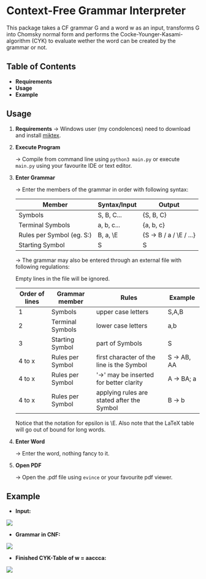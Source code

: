 
Context-Free Grammar Interpreter
===
This package takes a CF grammar G and a word w as an input, transforms G into Chomsky normal form and performs the Cocke-Younger-Kasami-algorithm (CYK) to evaluate wether the word can be created by the grammar or not.
## Table of Contents
* **Requirements**
* **Usage**
* **Example**

## Usage

1. **Requirements**
    → Windows user (my condolences) need to download and install [miktex](https://miktex.org/download).
    
2. **Execute Program** 

    → Compile from command line using `python3 main.py` or execute `main.py` using your favourite IDE or text editor.

3. **Enter Grammar**

    → Enter the members of the grammar in order with following syntax:
        
    | Member  | Syntax/Input  |Output| 
    |---|---|---|
    | Symbols  | S, B, C...  | {S, B, C} | 
    | Terminal Symbols | a, b, c...  |{a, b, c}|
    | Rules per Symbol (eg. S:) |  B, a, \E  | {S -> B / a / \E / ...} |
    |Starting Symbol|S|S|

   → The grammar may also be entered through an external file with following regulations:
    
    Empty lines in the file will be ignored.

    | Order of lines | Grammar member | Rules | Example |
    |---|---|---|---|
    | 1 | Symbols | upper case letters | S,A,B |
    | 2 | Terminal Symbols | lower case letters | a,b |
    | 3 | Starting Symbol | part of Symbols | S |
    | 4 to x | Rules per Symbol | first character of the line is the Symbol | S -> AB, AA |
    | 4 to x | Rules per Symbol | '->' may be inserted for better clarity | A -> BA; a |
    | 4 to x | Rules per Symbol | applying rules are stated after the Symbol | B -> b |
    
    Notice that the notation for epsilon is \E. 
    Also note that the LaTeX table will go out of bound for long words. 
3. **Enter Word**

    → Enter the word, nothing fancy to it.

4. **Open PDF**

    → Open the .pdf file using `evince` or your favourite pdf viewer.

Example
---
- **Input:** 

![](https://i.imgur.com/E7otsnk.png)

- **Grammar in CNF:**

![](https://i.imgur.com/nMcuVZ0.png)

- **Finished CYK-Table of w = aaccca:**

![](https://i.imgur.com/nIM9x1X.png)

